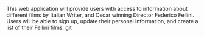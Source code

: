This web application will provide users with access to information about different films by Italian Writer, and Oscar winning Director Federico Fellini. Users will be able to sign up, update their personal information, and create a list of their Fellini films.
git

